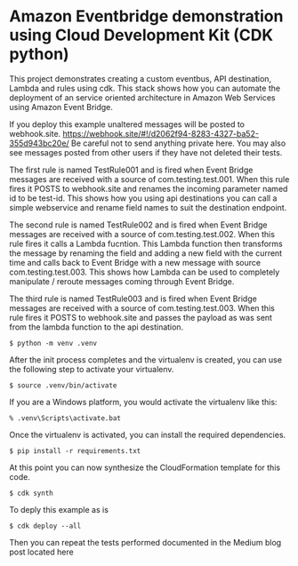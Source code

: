 
# Amazon Eventbridge demonstration using Cloud Development Kit (CDK python)

This project demonstrates creating a custom eventbus, API destination, Lambda and rules using
cdk. This stack shows how you can automate the deployment of an service oriented architecture 
in Amazon Web Services using Amazon Event Bridge.

If you deploy this example unaltered messages will be posted to webhook.site. 
https://webhook.site/#!/d2062f94-8283-4327-ba52-355d943bc20e/ 
Be careful not to send anything private here. You may also see messages posted from other 
users if they have not deleted their tests. 

The first rule is named TestRule001 and is fired when Event Bridge messages are received with a
source of com.testing.test.001. When this rule fires it POSTS to webhook.site and renames
the incoming parameter named id to be test-id. This shows how you using api destinations
you can call a simple webservice and rename field names to suit the destination endpoint.

The second rule is named TestRule002 and is fired when Event Bridge messages are received with a
source of com.testing.test.002. When this rule fires it calls a Lambda fucntion. This Lambda function
then transforms the message by renaming the field and adding a new field with the current time 
and calls back to Event Bridge with a new message with source com.testing.test.003. This shows how Lambda can be used to completely
manipulate / reroute messages coming through Event Bridge.

The third rule is named TestRule003 and is fired when Event Bridge messages are received with a
source of com.testing.test.003. When this rule fires it POSTS to webhook.site and passes the payload
as was sent from the lambda function to the api destination.



```
$ python -m venv .venv
```

After the init process completes and the virtualenv is created, you can use the following
step to activate your virtualenv.

```
$ source .venv/bin/activate
```

If you are a Windows platform, you would activate the virtualenv like this:

```
% .venv\Scripts\activate.bat
```

Once the virtualenv is activated, you can install the required dependencies.

```
$ pip install -r requirements.txt
```

At this point you can now synthesize the CloudFormation template for this code.

```
$ cdk synth
```

To deply this example as is
```
$ cdk deploy --all
```

Then you can repeat the tests performed documented in the Medium blog post located here

